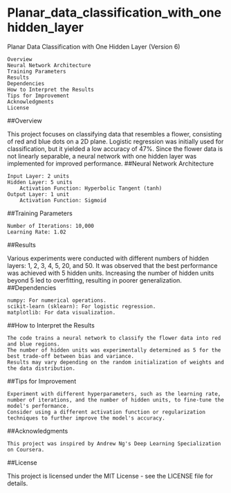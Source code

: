 # Planar_data_classification_with_onehidden_layer
Planar Data Classification with One Hidden Layer (Version 6)


    Overview
    Neural Network Architecture
    Training Parameters
    Results
    Dependencies
    How to Interpret the Results
    Tips for Improvement
    Acknowledgments
    License


##Overview

This project focuses on classifying data that resembles a flower, consisting of red and blue dots on a 2D plane. Logistic regression was initially used for classification, but it yielded a low accuracy of 47%. Since the flower data is not linearly separable, a neural network with one hidden layer was implemented for improved performance.
##Neural Network Architecture

    Input Layer: 2 units
    Hidden Layer: 5 units
        Activation Function: Hyperbolic Tangent (tanh)
    Output Layer: 1 unit
        Activation Function: Sigmoid

##Training Parameters

    Number of Iterations: 10,000
    Learning Rate: 1.02

##Results

Various experiments were conducted with different numbers of hidden layers: 1, 2, 3, 4, 5, 20, and 50. It was observed that the best performance was achieved with 5 hidden units. Increasing the number of hidden units beyond 5 led to overfitting, resulting in poorer generalization.
##Dependencies

    numpy: For numerical operations.
    scikit-learn (sklearn): For logistic regression.
    matplotlib: For data visualization.


##How to Interpret the Results

    The code trains a neural network to classify the flower data into red and blue regions.
    The number of hidden units was experimentally determined as 5 for the best trade-off between bias and variance.
    Results may vary depending on the random initialization of weights and the data distribution.

##Tips for Improvement

    Experiment with different hyperparameters, such as the learning rate, number of iterations, and the number of hidden units, to fine-tune the model's performance.
    Consider using a different activation function or regularization techniques to further improve the model's accuracy.

##Acknowledgments

    This project was inspired by Andrew Ng's Deep Learning Specialization on Coursera.

##License

This project is licensed under the MIT License - see the LICENSE file for details.
